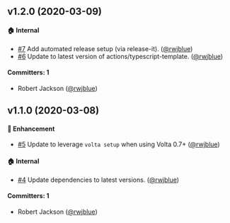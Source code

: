 ## v1.2.0 (2020-03-09)

#### :house: Internal
* [#7](https://github.com/rwjblue/setup-volta/pull/7) Add automated release setup (via release-it). ([@rwjblue](https://github.com/rwjblue))
* [#6](https://github.com/rwjblue/setup-volta/pull/6) Update to latest version of actions/typescript-template. ([@rwjblue](https://github.com/rwjblue))

#### Committers: 1
- Robert Jackson ([@rwjblue](https://github.com/rwjblue))

## v1.1.0 (2020-03-08)

#### :rocket: Enhancement
* [#5](https://github.com/rwjblue/setup-volta/pull/5) Update to leverage `volta setup` when using Volta 0.7+ ([@rwjblue](https://github.com/rwjblue))

#### :house: Internal
* [#4](https://github.com/rwjblue/setup-volta/pull/4) Update dependencies to latest versions. ([@rwjblue](https://github.com/rwjblue))

#### Committers: 1
- Robert Jackson ([@rwjblue](https://github.com/rwjblue))
